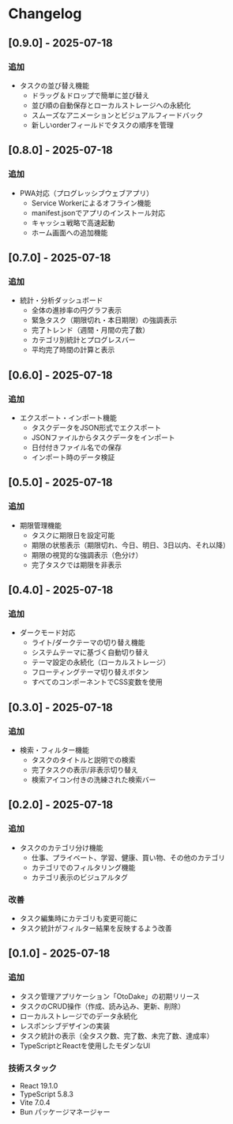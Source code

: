 # Changelog

## [0.9.0] - 2025-07-18

### 追加
- タスクの並び替え機能
  - ドラッグ＆ドロップで簡単に並び替え
  - 並び順の自動保存とローカルストレージへの永続化
  - スムーズなアニメーションとビジュアルフィードバック
  - 新しいorderフィールドでタスクの順序を管理

## [0.8.0] - 2025-07-18

### 追加
- PWA対応（プログレッシブウェブアプリ）
  - Service Workerによるオフライン機能
  - manifest.jsonでアプリのインストール対応
  - キャッシュ戦略で高速起動
  - ホーム画面への追加機能

## [0.7.0] - 2025-07-18

### 追加
- 統計・分析ダッシュボード
  - 全体の進捗率の円グラフ表示
  - 緊急タスク（期限切れ・本日期限）の強調表示
  - 完了トレンド（週間・月間の完了数）
  - カテゴリ別統計とプログレスバー
  - 平均完了時間の計算と表示

## [0.6.0] - 2025-07-18

### 追加
- エクスポート・インポート機能
  - タスクデータをJSON形式でエクスポート
  - JSONファイルからタスクデータをインポート
  - 日付付きファイル名での保存
  - インポート時のデータ検証

## [0.5.0] - 2025-07-18

### 追加
- 期限管理機能
  - タスクに期限日を設定可能
  - 期限の状態表示（期限切れ、今日、明日、3日以内、それ以降）
  - 期限の視覚的な強調表示（色分け）
  - 完了タスクでは期限を非表示

## [0.4.0] - 2025-07-18

### 追加
- ダークモード対応
  - ライト/ダークテーマの切り替え機能
  - システムテーマに基づく自動切り替え
  - テーマ設定の永続化（ローカルストレージ）
  - フローティングテーマ切り替えボタン
  - すべてのコンポーネントでCSS変数を使用

## [0.3.0] - 2025-07-18

### 追加
- 検索・フィルター機能
  - タスクのタイトルと説明での検索
  - 完了タスクの表示/非表示切り替え
  - 検索アイコン付きの洗練された検索バー

## [0.2.0] - 2025-07-18

### 追加
- タスクのカテゴリ分け機能
  - 仕事、プライベート、学習、健康、買い物、その他のカテゴリ
  - カテゴリでのフィルタリング機能
  - カテゴリ表示のビジュアルタグ

### 改善
- タスク編集時にカテゴリも変更可能に
- タスク統計がフィルター結果を反映するよう改善

## [0.1.0] - 2025-07-18

### 追加
- タスク管理アプリケーション「OtoDake」の初期リリース
- タスクのCRUD操作（作成、読み込み、更新、削除）
- ローカルストレージでのデータ永続化
- レスポンシブデザインの実装
- タスク統計の表示（全タスク数、完了数、未完了数、達成率）
- TypeScriptとReactを使用したモダンなUI

### 技術スタック
- React 19.1.0
- TypeScript 5.8.3
- Vite 7.0.4
- Bun パッケージマネージャー